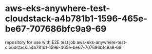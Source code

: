 # aws-eks-anywhere-test-cloudstack-a4b781b1-1596-465e-be67-707686bfc9a9-69
repository for use with E2E test job aws-eks-anywhere-test-cloudstack:a4b781b1-1596-465e-be67-707686bfc9a9-69
